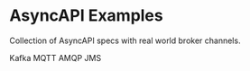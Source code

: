 # AsyncAPI Examples
Collection of AsyncAPI specs with real world broker channels.

Kafka
MQTT
AMQP
JMS
